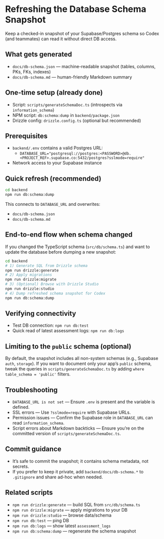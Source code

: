 # Refreshing the Database Schema Snapshot

Keep a checked-in snapshot of your Supabase/Postgres schema so Codex (and teammates) can read it without direct DB access.

## What gets generated
- `docs/db-schema.json` — machine-readable snapshot (tables, columns, PKs, FKs, indexes)
- `docs/db-schema.md` — human-friendly Markdown summary

## One-time setup (already done)
- Script: `scripts/generateSchemaDoc.ts` (introspects via `information_schema`)
- NPM script: `db:schema:dump` in `backend/package.json`
- Drizzle config: `drizzle.config.ts` (optional but recommended)

## Prerequisites
- `backend/.env` contains a valid Postgres URL:
  - `DATABASE_URL="postgresql://postgres:<PASSWORD>@db.<PROJECT_REF>.supabase.co:5432/postgres?sslmode=require"`
- Network access to your Supabase instance

## Quick refresh (recommended)
```bash
cd backend
npm run db:schema:dump
```
This connects to `DATABASE_URL` and overwrites:
- `docs/db-schema.json`
- `docs/db-schema.md`

## End-to-end flow when schema changed
If you changed the TypeScript schema (`src/db/schema.ts`) and want to update the database before dumping a new snapshot:
```bash
cd backend
# 1) Generate SQL from Drizzle schema
npm run drizzle:generate
# 2) Apply migrations
npm run drizzle:migrate
# 3) (Optional) Browse with Drizzle Studio
npm run drizzle:studio
# 4) Dump refreshed schema snapshot for Codex
npm run db:schema:dump
```

## Verifying connectivity
- Test DB connection: `npm run db:test`
- Quick read of latest assessment logs: `npm run db:logs`

## Limiting to the `public` schema (optional)
By default, the snapshot includes all non-system schemas (e.g., Supabase `auth`, `storage`).
If you want to document only your app’s `public` schema, tweak the queries in `scripts/generateSchemaDoc.ts` by adding `where table_schema = 'public'` filters.

## Troubleshooting
- `DATABASE_URL is not set` — Ensure `.env` is present and the variable is defined.
- SSL errors — Use `?sslmode=require` with Supabase URLs.
- Permission issues — Confirm the Supabase role in `DATABASE_URL` can read `information_schema`.
- Script errors about Markdown backticks — Ensure you’re on the committed version of `scripts/generateSchemaDoc.ts`.

## Commit guidance
- It’s safe to commit the snapshot; it contains schema metadata, not secrets.
- If you prefer to keep it private, add `backend/docs/db-schema.*` to `.gitignore` and share ad-hoc when needed.

## Related scripts
- `npm run drizzle:generate` — build SQL from `src/db/schema.ts`
- `npm run drizzle:migrate` — apply migrations to your DB
- `npm run drizzle:studio` — browse data/schema
- `npm run db:test` — ping DB
- `npm run db:logs` — show latest `assessment_logs`
- `npm run db:schema:dump` — regenerate the schema snapshot

